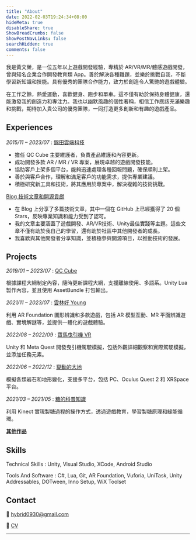 ```yaml
---
title: "About"
date: 2022-02-03T19:24:34+08:00
hideMeta: true
disableShare: true
ShowBreadCrumbs: false
ShowPostNavLinks: false
searchHidden: true
comments: false
---
```

我是黃文榮，是一位五年以上遊戲開發經驗，專精於 AR/VR/MR/體感遊戲開發，曾與知名企業合作開發教育類 App。善於解決各種難題，並樂於挑戰自我，不斷學習新知識和技能。具有優秀的團隊合作能力，致力於創造令人驚艷的遊戲體驗。

在工作之餘，熱愛運動，喜歡健身、跑步和單車。這不僅有助於保持身體健康，還能激發我的創造力和專注力。我也以幽默風趣的個性著稱，相信工作應該充滿樂趣和挑戰，期待加入貴公司的優秀團隊，一同打造更多創新和有趣的遊戲產品。

## Experiences

*2015/11 – 2023/07*
: [錦田雲端科技](https://jt-qc.com/)

* 擔任 QC Cube 主要維護者，負責產品維護和內容更新。
* 成功開發多款 AR / MR / VR 專案，展現卓越的遊戲開發技能。
* 協助客戶上架多個平台，能夠迅速處理各種回報問題，確保順利上架。
* 善於與客戶合作，理解和滿足客戶的功能需求，提供專業建議。
* 積極研究新工具和技術，將其應用於專案中，解決複雜的技術挑戰。

[Blog 技術文章和開源貢獻](https://wenrongdev.com/)

* 在 Blog 上分享了多篇技術文章，其中一個在 GitHub 上已經獲得了 20 個 Stars，反映專業知識和能力受到了認可。
* 我的文章主要涵蓋了遊戲開發、AR/VR技術、Unity最佳實踐等主題。這些文章不僅有助於我自己的學習，還有助於社區中其他開發者的成長。
* 我喜歡與其他開發者分享知識，並積極參與開源項目，以推動技術的發展。

## Projects

*2019/01 – 2023/07*
: [QC Cube](https://apps.apple.com/tw/app/qc-cube/id1480811031)

根據課程大綱制定內容，隨時更新課程大綱，支援離線使用、多語系。Unity Lua 製作內容，並且使用 AssetBundle 打包輸出。  

*2021/11 – 2023/07*
: [雲林好 Young](https://apps.apple.com/al/app/%E9%9B%B2%E6%9E%97%E5%A5%BD-young-%E5%93%81%E5%BE%B7%E8%97%8F%E5%AF%B6%E5%9C%96/id1605719988) 

利用 AR Foundation 圖形辨識和多款遊戲，包括 AR 模型互動、MR 平面辨識遊戲、實境解謎等，並提供一體化的遊戲體驗。

*2022/08 – 2022/09*
: [寶馬曳引機 VR](https://www.youtube.com/watch?v=JwodlwHqAhU)

Unity 和 Meta Quest 開發曳引機駕駛模擬，包括外觀詳細觀察和實際駕駛模擬，並添加任務元素。

*2022/06 – 2022/12*
: [變動的大地](https://moevrar.tku.edu.tw/material_detail.cshtml?id=145)

模擬各類岩石和地形變化，支援多平台，包括 PC、Oculus Quest 2 和 XRSpace 平台。

*2021/03 – 2021/05*
: [糖的科普知識](https://www.youtube.com/watch?v=inlLMzOoc60)

利用 Kinect 實現製糖過程的操作方式，透過遊戲教育，學習製糖原理和綠能循環。

[**其他作品**](../projects)

## Skills

Technical Skills
: Unity, Visual Studio, XCode, Android Studio

Tools And Software
: C#, Lua, Git, AR Foundation, Vuforia, UniTask, Unity Addressables, DOTween,  Inno Setup, WiX Toolset

## Contact

📧 <hybrid0930@gmail.com>

📄 [CV](../resume_wenrong.pdf)

---

